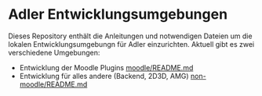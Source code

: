 # Adler Entwicklungsumgebungen
Dieses Repository enthält die Anleitungen und notwendigen Dateien um die lokalen Entwicklungsumgebungn für Adler einzurichten.
Aktuell gibt es zwei verschiedene Umgebungen:
- Entwicklung der Moodle Plugins [moodle/README.md](moodle/README.md)
- Entwicklung für alles andere (Backend, 2D3D, AMG) [non-moodle/README.md](non-moodle/README.md)
